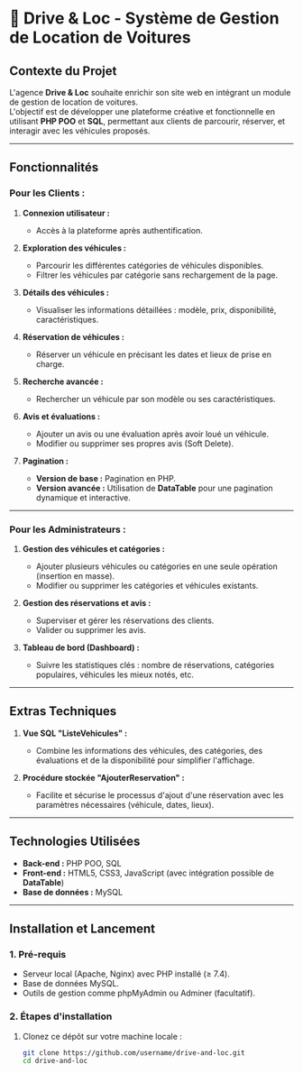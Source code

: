 # 🚗 **Drive & Loc - Système de Gestion de Location de Voitures**

## **Contexte du Projet**
L'agence **Drive & Loc** souhaite enrichir son site web en intégrant un module de gestion de location de voitures.  
L'objectif est de développer une plateforme créative et fonctionnelle en utilisant **PHP POO** et **SQL**, permettant aux clients de parcourir, réserver, et interagir avec les véhicules proposés.

---

## **Fonctionnalités**

### **Pour les Clients :**
1. **Connexion utilisateur :**  
   - Accès à la plateforme après authentification.

2. **Exploration des véhicules :**  
   - Parcourir les différentes catégories de véhicules disponibles.  
   - Filtrer les véhicules par catégorie sans rechargement de la page.  

3. **Détails des véhicules :**  
   - Visualiser les informations détaillées : modèle, prix, disponibilité, caractéristiques.

4. **Réservation de véhicules :**  
   - Réserver un véhicule en précisant les dates et lieux de prise en charge.

5. **Recherche avancée :**  
   - Rechercher un véhicule par son modèle ou ses caractéristiques.

6. **Avis et évaluations :**  
   - Ajouter un avis ou une évaluation après avoir loué un véhicule.  
   - Modifier ou supprimer ses propres avis (Soft Delete).

7. **Pagination :**  
   - **Version de base :** Pagination en PHP.  
   - **Version avancée :** Utilisation de **DataTable** pour une pagination dynamique et interactive.

---

### **Pour les Administrateurs :**
1. **Gestion des véhicules et catégories :**  
   - Ajouter plusieurs véhicules ou catégories en une seule opération (insertion en masse).  
   - Modifier ou supprimer les catégories et véhicules existants.

2. **Gestion des réservations et avis :**  
   - Superviser et gérer les réservations des clients.  
   - Valider ou supprimer les avis.

3. **Tableau de bord (Dashboard) :**  
   - Suivre les statistiques clés : nombre de réservations, catégories populaires, véhicules les mieux notés, etc.

---

## **Extras Techniques**

1. **Vue SQL "ListeVehicules" :**  
   - Combine les informations des véhicules, des catégories, des évaluations et de la disponibilité pour simplifier l'affichage.

2. **Procédure stockée "AjouterReservation" :**  
   - Facilite et sécurise le processus d'ajout d'une réservation avec les paramètres nécessaires (véhicule, dates, lieux).

---

## **Technologies Utilisées**
- **Back-end :** PHP POO, SQL  
- **Front-end :** HTML5, CSS3, JavaScript (avec intégration possible de **DataTable**)  
- **Base de données :** MySQL  

---

## **Installation et Lancement**

### **1. Pré-requis**
- Serveur local (Apache, Nginx) avec PHP installé (≥ 7.4).  
- Base de données MySQL.  
- Outils de gestion comme phpMyAdmin ou Adminer (facultatif).

### **2. Étapes d'installation**
1. Clonez ce dépôt sur votre machine locale :  
   ```bash
   git clone https://github.com/username/drive-and-loc.git
   cd drive-and-loc
